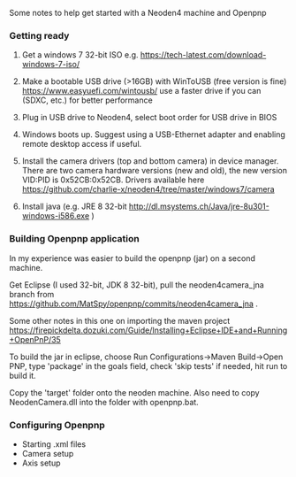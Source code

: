 Some notes to help get started with a Neoden4 machine and Openpnp

### Getting ready
1) Get a windows 7 32-bit ISO 
e.g. https://tech-latest.com/download-windows-7-iso/

2) Make a bootable USB drive (>16GB) with WinToUSB (free version is fine)
https://www.easyuefi.com/wintousb/ use a faster drive if you can (SDXC, etc.) for better performance

3) Plug in USB drive to Neoden4, select boot order for USB drive in BIOS

4) Windows boots up. Suggest using a USB-Ethernet adapter and enabling remote desktop access if useful.

5) Install the camera drivers (top and bottom camera) in device manager. There are two camera hardware versions (new and old), the new version VID:PID is 0x52CB:0x52CB. Drivers available here https://github.com/charlie-x/neoden4/tree/master/windows7/camera

6) Install java (e.g. JRE 8 32-bit http://dl.msystems.ch/Java/jre-8u301-windows-i586.exe )

### Building Openpnp application

In my experience was easier to build the openpnp (jar) on a second machine. 

Get Eclipse (I used 32-bit, JDK 8 32-bit), pull the neoden4camera_jna branch from
https://github.com/MatSpy/openpnp/commits/neoden4camera_jna . 

Some other notes in this one on importing the maven project
https://firepickdelta.dozuki.com/Guide/Installing+Eclipse+IDE+and+Running+OpenPnP/35

To build the jar in eclipse, choose Run Configurations->Maven Build->Open PNP, type 'package' in the goals field, check 'skip tests' if needed, hit run to build it.

Copy the 'target' folder onto the neoden machine. Also need to copy NeodenCamera.dll into the folder with openpnp.bat.

### Configuring Openpnp
- Starting .xml files
- Camera setup
- Axis setup